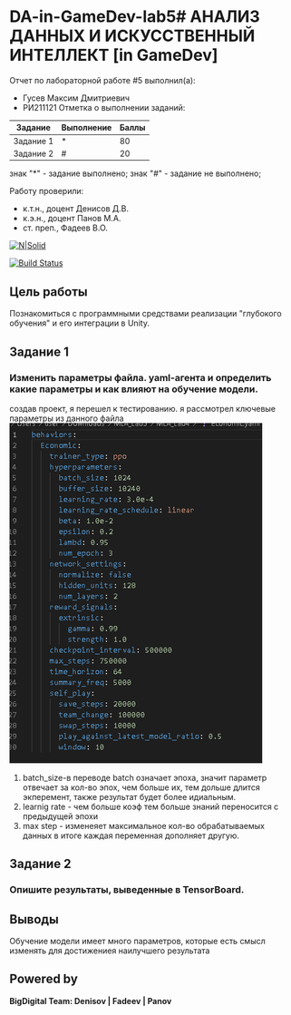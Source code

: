 # DA-in-GameDev-lab5# АНАЛИЗ ДАННЫХ И ИСКУССТВЕННЫЙ ИНТЕЛЛЕКТ [in GameDev]
Отчет по лабораторной работе #5 выполнил(а):
- Гусев Максим Дмитриевич
- РИ211121
Отметка о выполнении заданий:

| Задание | Выполнение | Баллы |
| ------ | ------ | ------ |
| Задание 1 | * | 80 |
| Задание 2 | # | 20 |

знак "*" - задание выполнено; знак "#" - задание не выполнено;

Работу проверили:
- к.т.н., доцент Денисов Д.В.
- к.э.н., доцент Панов М.А.
- ст. преп., Фадеев В.О.

[![N|Solid](https://cldup.com/dTxpPi9lDf.thumb.png)](https://nodesource.com/products/nsolid)

[![Build Status](https://travis-ci.org/joemccann/dillinger.svg?branch=master)](https://travis-ci.org/joemccann/dillinger)

## Цель работы
Познакомиться с программными средствами реализации "глубокого обучения" и его интеграции в Unity.

## Задание 1
### Изменить параметры файла. yaml-агента и определить какие параметры и как влияют на обучение модели. 
создав проект, я перешел к тестированию.
я рассмотрел ключевые параметры из данного файла
![Image alt](https://github.com/GusevMaximDm/DA-in-GameDev-lab5/blob/main/image.png)
1) batch_size-в переводе batch означает эпоха, значит параметр отвечает за кол-во эпох, чем больше их, тем дольше длится экперемент, также результат будет более идиальным.
2) learnig rate - чем больше коэф тем больше знаний переносится с предыдущей эпохи
3) max step - изменеяет максимальное кол-во обрабатываемых данных
в итоге каждая переменная дополняет другую. 
## Задание 2
### Опишите результаты, выведенные в TensorBoard.


## Выводы
Обучение модели имеет много параметров, которые есть смысл изменять для достижениея наилучшего результата
## Powered by

**BigDigital Team: Denisov | Fadeev | Panov**
